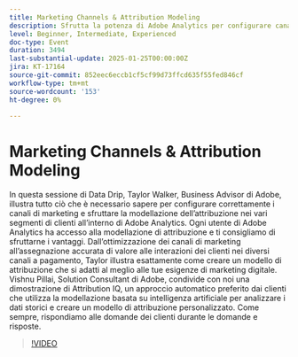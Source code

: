 ```yaml
---
title: Marketing Channels & Attribution Modeling
description: Sfrutta la potenza di Adobe Analytics per configurare canali di marketing e sfruttare la modellazione di attribuzione con la consulenza di esperti
level: Beginner, Intermediate, Experienced
doc-type: Event
duration: 3494
last-substantial-update: 2025-01-25T00:00:00Z
jira: KT-17164
source-git-commit: 852eec6eccb1cf5cf99d73ffcd635f55fed846cf
workflow-type: tm+mt
source-wordcount: '153'
ht-degree: 0%

---
```



# Marketing Channels &amp; Attribution Modeling

In questa sessione di Data Drip, Taylor Walker, Business Advisor di Adobe, illustra tutto ciò che è necessario sapere per configurare correttamente i canali di marketing e sfruttare la modellazione dell’attribuzione nei vari segmenti di clienti all’interno di Adobe Analytics. Ogni utente di Adobe Analytics ha accesso alla modellazione di attribuzione e ti consigliamo di sfruttarne i vantaggi. Dall’ottimizzazione dei canali di marketing all’assegnazione accurata di valore alle interazioni dei clienti nei diversi canali a pagamento, Taylor illustra esattamente come creare un modello di attribuzione che si adatti al meglio alle tue esigenze di marketing digitale. Vishnu Pillai, Solution Consultant di Adobe, condivide con noi una dimostrazione di Attribution IQ, un approccio automatico preferito dai clienti che utilizza la modellazione basata su intelligenza artificiale per analizzare i dati storici e creare un modello di attribuzione personalizzato. Come sempre, rispondiamo alle domande dei clienti durante le domande e risposte.

>[!VIDEO](https://video.tv.adobe.com/v/3443020/?learn=on&enablevpops)
